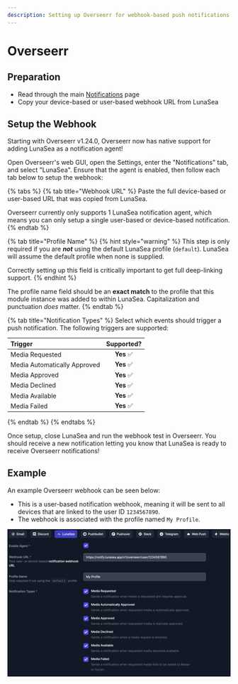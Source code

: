 ```yaml
---
description: Setting up Overseerr for webhook-based push notifications
---
```


# Overseerr

## Preparation

* Read through the main [Notifications](./) page
* Copy your device-based or user-based webhook URL from LunaSea

## Setup the Webhook

Starting with Overseerr v1.24.0, Overseerr now has native support for adding LunaSea as a notification agent!

Open Overseerr's web GUI, open the Settings, enter the "Notifications" tab, and select "LunaSea". Ensure that the agent is enabled, then follow each tab below to setup the webhook:

{% tabs %}
{% tab title="Webhook URL" %}
Paste the full device-based or user-based URL that was copied from LunaSea.

Overseerr currently only supports 1 LunaSea notification agent, which means you can only setup a single user-based or device-based notification.
{% endtab %}

{% tab title="Profile Name" %}
{% hint style="warning" %}
This step is only required if you are _**not**_ using the default LunaSea profile \(`default`\). LunaSea will assume the default profile when none is supplied.

Correctly setting up this field is critically important to get full deep-linking support.
{% endhint %}

The profile name field should be an **exact match** to the profile that this module instance was added to within LunaSea. Capitalization and punctuation _does_ matter.
{% endtab %}

{% tab title="Notification Types" %}
Select which events should trigger a push notification. The following triggers are supported:

| Trigger | Supported? |
| :--- | :---: |
| Media Requested | **Yes**  ✅ |
| Media Automatically Approved | **Yes**  ✅ |
| Media Approved | **Yes**  ✅ |
| Media Declined |  **Yes**  ✅ |
| Media Available |  **Yes**  ✅ |
| Media Failed | **Yes**  ✅ |
{% endtab %}
{% endtabs %}

Once setup, close LunaSea and run the webhook test in Overseerr. You should receive a new notification letting you know that LunaSea is ready to receive Overseerr notifications!

## Example

An example Overseerr webhook can be seen below:

* This is a user-based notification webhook, meaning it will be sent to all devices that are linked to the user ID `1234567890`.
* The webhook is associated with the profile named `My Profile`.

![](../../.gitbook/assets/overseerr_notification_sample_v2.png)

